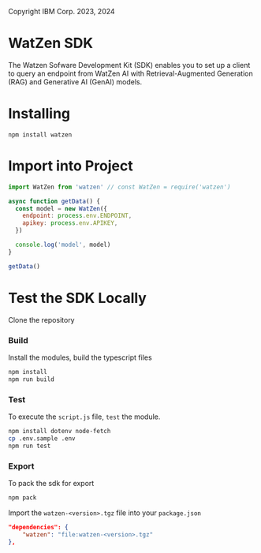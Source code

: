 Copyright IBM Corp. 2023, 2024

# WatZen SDK

The Watzen Sofware Development Kit (SDK) enables you to set up a client to query an endpoint from WatZen AI with Retrieval-Augmented Generation (RAG) and Generative AI (GenAI) models.

# Installing

`npm install watzen`

# Import into Project

```javascript
import WatZen from 'watzen' // const WatZen = require('watzen')

async function getData() {
  const model = new WatZen({
    endpoint: process.env.ENDPOINT,
    apikey: process.env.APIKEY,
  })

  console.log('model', model)
}

getData()
```

# Test the SDK Locally

Clone the repository

### Build

Install the modules, build the typescript files

```bash
npm install
npm run build
```

### Test

To execute the `script.js` file, `test` the module.

```bash
npm install dotenv node-fetch
cp .env.sample .env
npm run test
```

### Export

To pack the sdk for export

```bash
npm pack
```

Import the `watzen-<version>.tgz` file into your `package.json`

```json
"dependencies": {
    "watzen": "file:watzen-<version>.tgz"
},
```
